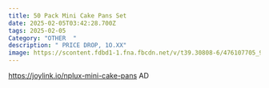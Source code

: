 ```yaml
---
title: 50 Pack Mini Cake Pans Set
date: 2025-02-05T03:42:28.700Z
tags: 2025-02-05
Category: "OTHER  "
description: " PRICE DROP, 1O.XX"
image: https://scontent.fdbd1-1.fna.fbcdn.net/v/t39.30808-6/476107705_9708140405876639_2393253304277342833_n.jpg?_nc_cat=106&ccb=1-7&_nc_sid=aa7b47&_nc_ohc=446OL1A-LxAQ7kNvgF5DrUC&_nc_zt=23&_nc_ht=scontent.fdbd1-1.fna&_nc_gid=AbLI8L1ZywFP7SL5b3HkbwY&oh=00_AYC5To1Zlc7-V-RIUx6rV-qrrF2m1hDj8OipipnK0YuH5Q&oe=67A8B52C
---
```

https://joylink.io/nplux-mini-cake-pans   AD